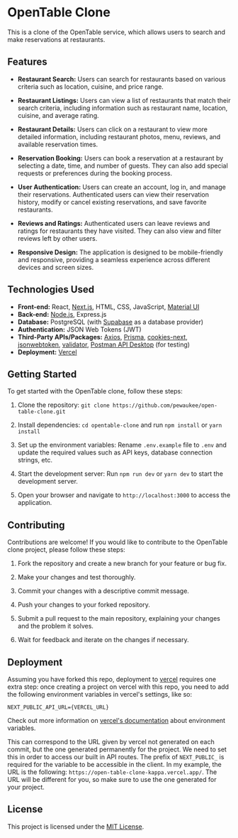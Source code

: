 # OpenTable Clone

This is a clone of the OpenTable service, which allows users to search and make reservations at restaurants.

## Features

- **Restaurant Search:** Users can search for restaurants based on various criteria such as location, cuisine, and price range.

- **Restaurant Listings:** Users can view a list of restaurants that match their search criteria, including information such as restaurant name, location, cuisine, and average rating.

- **Restaurant Details:** Users can click on a restaurant to view more detailed information, including restaurant photos, menu, reviews, and available reservation times.

- **Reservation Booking:** Users can book a reservation at a restaurant by selecting a date, time, and number of guests. They can also add special requests or preferences during the booking process.

- **User Authentication:** Users can create an account, log in, and manage their reservations. Authenticated users can view their reservation history, modify or cancel existing reservations, and save favorite restaurants.

- **Reviews and Ratings:** Authenticated users can leave reviews and ratings for restaurants they have visited. They can also view and filter reviews left by other users.

- **Responsive Design:** The application is designed to be mobile-friendly and responsive, providing a seamless experience across different devices and screen sizes.

## Technologies Used

- **Front-end:** React, [Next.js](https://nextjs.org), HTML, CSS, JavaScript, [Material UI](https://mui.com/material-ui/)
- **Back-end:** [Node.js](https://nodejs.org), Express.js
- **Database:** PostgreSQL (with [Supabase](https://supabase.com) as a database provider)
- **Authentication:** JSON Web Tokens (JWT)
- **Third-Party APIs/Packages:** [Axios](https://www.npmjs.com/package/axios), [Prisma](https://www.prisma.io), [cookies-next](https://www.npmjs.com/package/cookies-next), [jsonwebtoken](https://www.npmjs.com/package/jsonwebtoken), [validator](https://www.npmjs.com/package/validator), [Postman API Desktop](https://www.postman.com/downloads/postman-agent/) (for testing)
- **Deployment:** [Vercel](https://vercel.com)

## Getting Started

To get started with the OpenTable clone, follow these steps:

1. Clone the repository: `git clone https://github.com/pewaukee/open-table-clone.git`

2. Install dependencies: `cd opentable-clone` and run `npm install` or `yarn install`

3. Set up the environment variables: Rename `.env.example` file to `.env` and update the required values such as API keys, database connection strings, etc.

4. Start the development server: Run `npm run dev` or `yarn dev` to start the development server.

5. Open your browser and navigate to `http://localhost:3000` to access the application.

## Contributing

Contributions are welcome! If you would like to contribute to the OpenTable clone project, please follow these steps:

1. Fork the repository and create a new branch for your feature or bug fix.

2. Make your changes and test thoroughly.

3. Commit your changes with a descriptive commit message.

4. Push your changes to your forked repository.

5. Submit a pull request to the main repository, explaining your changes and the problem it solves.

6. Wait for feedback and iterate on the changes if necessary.

## Deployment

Assuming you have forked this repo, deployment to [vercel](https://vercel.com) requires one extra step: once creating a project on vercel with this repo, you need to add the following environment variables in vercel's settings, like so:

```
NEXT_PUBLIC_API_URL={VERCEL_URL}
```

Check out more information on [vercel's documentation](https://vercel.com/docs/environment-variables) about environment variables.

This can correspond to the URL given by vercel not generated on each commit, but the one generated permanently for the project. We need to set this in order to access our built in API routes. The prefix of `NEXT_PUBLIC_` is required for the variable to be accessible in the client. In my example, the URL is the following: `https://open-table-clone-kappa.vercel.app/`. The URL will be different for you, so make sure to use the one generated for your project.
## License

This project is licensed under the [MIT License](LICENSE).
